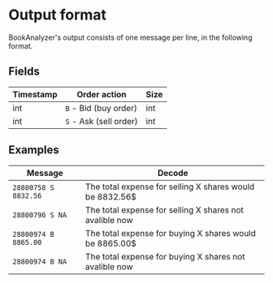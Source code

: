 # Output format

BookAnalyzer's output consists of one message per line, in the following format.

## Fields

| Timestamp   | Order action           | Size     |
| ----------- | ---------------------- | -------- |
| int         | `B` - Bid (buy order)  | int      |
| int         | `S` - Ask (sell order) | int      |

## Examples

| Message              | Decode                                                   |
| -------------------- | -------------------------------------------------------- |
| `28800758 S 8832.56` | The total expense for selling X shares would be 8832.56$ |
| `28800796 S NA`      | The total expense for selling X shares not avalible now  |
| `28800974 B 8865.00` | The total expense for buying X shares would be 8865.00$  |
| `28800974 B NA`      | The total expense for buying X shares not avalible now   |

